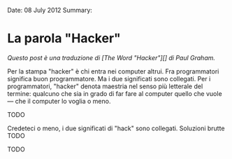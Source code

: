 Date: 08 July 2012
Summary:

# La parola "Hacker" #

_Questo post è una traduzione di [The Word "Hacker"][] di Paul Graham._

Per la stampa "hacker" è chi entra nei computer altrui. Fra programmatori
significa buon programmatore. Ma i due significati sono collegati. Per i
programmatori, "hacker" denota maestria nel senso più letterale del termine:
qualcuno che sia in grado di far fare al computer quello che vuole — che il
computer lo voglia o meno.

TODO

Credeteci o meno, i due significati di "hack" sono collegati. Soluzioni brutte
TODO

TODO
